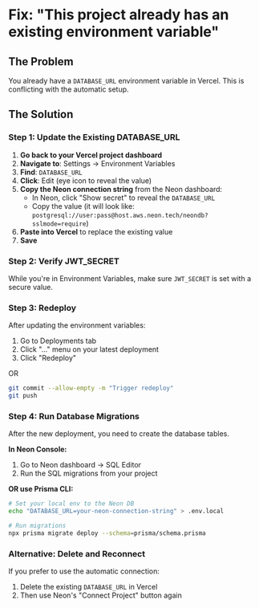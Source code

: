 # Fix: "This project already has an existing environment variable"

## The Problem
You already have a `DATABASE_URL` environment variable in Vercel. This is conflicting with the automatic setup.

## The Solution

### Step 1: Update the Existing DATABASE_URL

1. **Go back to your Vercel project dashboard**
2. **Navigate to**: Settings → Environment Variables
3. **Find**: `DATABASE_URL` 
4. **Click**: Edit (eye icon to reveal the value)
5. **Copy the Neon connection string** from the Neon dashboard:
   - In Neon, click "Show secret" to reveal the `DATABASE_URL`
   - Copy the value (it will look like: `postgresql://user:pass@host.aws.neon.tech/neondb?sslmode=require`)
6. **Paste into Vercel** to replace the existing value
7. **Save**

### Step 2: Verify JWT_SECRET

While you're in Environment Variables, make sure `JWT_SECRET` is set with a secure value.

### Step 3: Redeploy

After updating the environment variables:
1. Go to Deployments tab
2. Click "..." menu on your latest deployment
3. Click "Redeploy"

OR

```bash
git commit --allow-empty -m "Trigger redeploy"
git push
```

### Step 4: Run Database Migrations

After the new deployment, you need to create the database tables.

**In Neon Console:**
1. Go to Neon dashboard → SQL Editor
2. Run the SQL migrations from your project

**OR use Prisma CLI:**
```bash
# Set your local env to the Neon DB
echo "DATABASE_URL=your-neon-connection-string" > .env.local

# Run migrations
npx prisma migrate deploy --schema=prisma/schema.prisma
```

### Alternative: Delete and Reconnect

If you prefer to use the automatic connection:
1. Delete the existing `DATABASE_URL` in Vercel
2. Then use Neon's "Connect Project" button again


